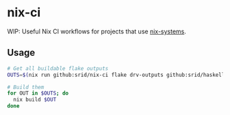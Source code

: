 # nix-ci
WIP: Useful Nix CI workflows for projects that use [nix-systems](https://github.com/nix-systems/nix-systems).

## Usage

```sh
# Get all buildable flake outputs
OUTS=$(nix run github:srid/nix-ci flake drv-outputs github:srid/haskell-template)

# Build them
for OUT in $OUTS; do
  nix build $OUT 
done
```
